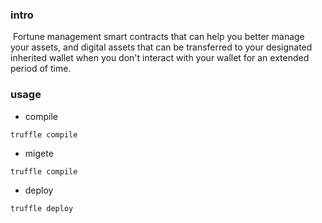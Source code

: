 ### intro

​    Fortune management smart contracts that can help you better manage your assets, and digital assets that can be transferred to your designated inherited wallet when you don't interact with your wallet for an extended period of time.

### usage

- compile

```
truffle compile
```

-  migete

```
truffle compile
```

- deploy

```
truffle deploy
```

